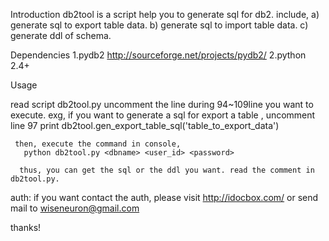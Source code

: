 Introduction
db2tool is a script help you to generate sql for db2. include,
 a) generate sql to export table data.
 b) generate sql to import table data.
 c) generate ddl of schema.

Dependencies
1.pydb2
http://sourceforge.net/projects/pydb2/
2.python 2.4+

Usage

read script db2tool.py
     uncomment the line during 94~109line you want to execute.
     exg, if you want to generate a sql for export a table , uncomment
     line 97
          print db2tool.gen_export_table_sql('table_to_export_data')

     then, execute the command in console,
       python db2tool.py <dbname> <user_id> <password>

      thus, you can get the sql or the ddl you want. read the comment in db2tool.py.


auth:
if you want contact the auth, please
visit http://idocbox.com/ or send mail to wiseneuron@gmail.com

thanks!

